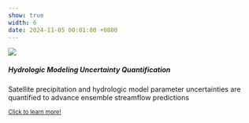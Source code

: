 ```yaml
---
show: true
width: 6
date: 2024-11-05 00:01:00 +0800
---
```

<div>
  <img data-src="/assets/images/proj22.png" class="lazy w-100 rounded-top" src="{{ '/assets/images/empty_300x200.png' | relative_url }}">
  <div class="card-body">
    <h5 class="card-title">Hydrologic Modeling Uncertainty Quantification</h5>
    <p class="card-text">
      Satellite precipitation and hydrologic model parameter uncertainties are quantified to advance ensemble streamflow predictions
    </p>
    <p class="card-text"><small><a href="https://github.com/luost26/academic-homepage" target="_blank">Click to learn more!</a></small></p>
  </div>
</div>
